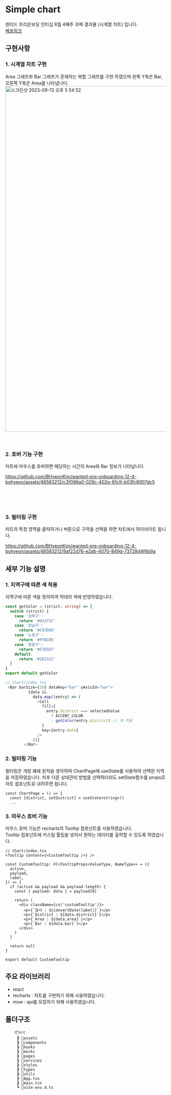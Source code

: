 # Simple chart
원티드 프리온보딩 인터십 8월 4째주 과제 결과물 (시계열 차트) 입니다. <br/>
[배포링크](https://main--jovial-gelato-27d146.netlify.app/)


## 구현사항
### 1. 시계열 차트 구현
Area 그래프와 Bar 그래프가 존재하는 복합 그래프를 구현 하였으며 왼쪽 Y축은 Bar, 오른쪽 Y축은 Area를 나타냅니다.
<img width="1078" alt="스크린샷 2023-09-13 오후 5 54 52" src="https://github.com/BHyeonKim/wanted-pre-onboarding-12-4-bohyeon/assets/46583212/e9130caf-4881-4d58-96cc-189d10f46780">
<br/>
<br/>
<br/>

### 2. 호버 기능 구현
차트에 마우스를 호버하면 헤당하는 시간의 Area와 Bar 정보가 나타납니다.

https://github.com/BHyeonKim/wanted-pre-onboarding-12-4-bohyeon/assets/46583212/c3f096a0-029c-402e-81c9-b03fc8907dc5

<br/>
<br/>
<br/>


### 3. 필터링 구현
차트의 특정 영역을 클릭하거나 버튼으로 구역을 선택을 하면 차트에서 하이라이트 됩니다.

https://github.com/BHyeonKim/wanted-pre-onboarding-12-4-bohyeon/assets/46583212/9af22d76-e2ab-4070-849d-73728d4f6b9a


## 세부 기능 설명
### 1. 지역구에 따른 색 적용
지역구에 따른 색을 정의하여 막대의 색에 반영하였습니다.
```typescript
const getColor = (strict: string) => {
  switch (strict) {
    case '성북구':
      return '#63372C'
    case '강남구':
      return '#C97D60'
    case '노원구':
      return '#FFBCB5'
    case '중랑구':
      return '#F2E5D7'
    default:
      return '#262322'
  }
}
export default getColor
```
```typescript
// Chart/index.tsx
 <Bar barSize={10} dataKey="bar" yAxisId="bar">
          {data &&
            data.map((entry) => (
              <Cell
                fill={
                  entry.district === selectedValue
                    ? ACCENT_COLOR
                    : getColor(entry.district) // 색 적용
                }
                key={entry.date}
              />
            ))}
        </Bar>
```

### 2. 필터링 기능
필터링은 개방 폐쇄 원칙을 생각하여 ChartPage에 useState를 사용하여 선택한 지역을 저장하였습니다.
차후 다른 상태관리 방법을 선택하더라도 setState함수를 props로 차트 컴포넌트로 내려주면 됩니다.
```
const ChartPage = () => {
  const [district, setDistrict] = useState<string>()
  ...
```

### 3. 마우스 호버 기능
마우스 호버 기능은 recharts의 Tooltip 컴포넌트를 사용하였습니다.<br/>
Tooltip 컴포넌트에 커스텀 툴팁을 넣어서 원하는 데이터를 출력할 수 있도록 하였습니다.
```
// Chart/index.tsx
<Tooltip content={<CustomTooltip />} />
```

```
const CustomTooltip: FC<TooltipProps<ValueType, NameType>> = ({
  active,
  payload,
  label,
}) => {
  if (active && payload && payload.length) {
    const { payload: data } = payload[0]

    return (
      <div className={cx('customTooltip')}>
        <p>{`일시 : ${convertDate(label)}`}</p>
        <p>{`District : ${data.district}`}</p>
        <p>{`Area : ${data.area}`}</p>
        <p>{`Bar : ${data.bar}`}</p>
      </div>
    )
  }

  return null
}

export default CustomTooltip
```

## 주요 라이브러리
- react
- recharts : 차트를 구현하기 위해 사용하였습니다.
- msw : api를 모킹하기 위해 사용하였습니다.


## 폴더구조
```
    📦src
     ┣ 📂assets
     ┣ 📂components
     ┣ 📂hooks
     ┣ 📂mocks
     ┣ 📂pages
     ┣ 📂services
     ┣ 📂styles
     ┣ 📂types
     ┣ 📂utils
     ┣ 📜App.tsx
     ┣ 📜main.tsx
     ┗ 📜vite-env.d.ts
```
